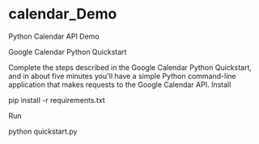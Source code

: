 # calendar_Demo
 Python Calendar API Demo


Google Calendar Python Quickstart

Complete the steps described in the Google Calendar Python Quickstart, and in about five minutes you'll have a simple Python command-line application that makes requests to the Google Calendar API.
Install

pip install -r requirements.txt

Run

python quickstart.py
